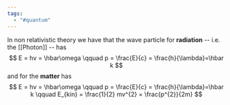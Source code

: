 ```yaml
---
tags:
  - "#quantum"
---
```

In non relativistic theory we have that the wave particle for **radiation** -- i.e. the [[Photon]] -- has
$$
E = hv = \hbar\omega \qquad p = \frac{E}{c} = \frac{h}{\lambda}=\hbar k
$$
and for the **matter** has
$$
E = hv = \hbar\omega \qquad p = \frac{E}{c} = \frac{h}{\lambda}=\hbar k \qquad E_{kin} = \frac{1}{2} mv^{2} = \frac{p^{2}}{2m}
$$
